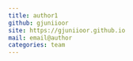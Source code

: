 ```yaml
---
title: author1
github: gjuniioor
site: https://gjuniioor.github.io
mail: email@author
categories: team
---
```

